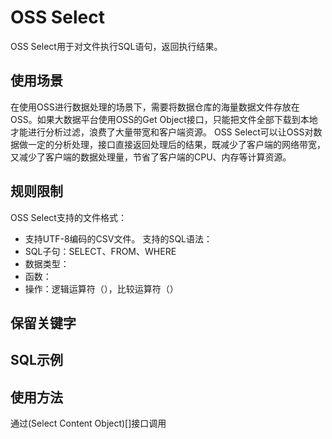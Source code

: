 # OSS Select
OSS Select用于对文件执行SQL语句，返回执行结果。

## 使用场景
在使用OSS进行数据处理的场景下，需要将数据仓库的海量数据文件存放在OSS。如果大数据平台使用OSS的Get Object接口，只能把文件全部下载到本地才能进行分析过滤，浪费了大量带宽和客户端资源。
OSS Select可以让OSS对数据做一定的分析处理，接口直接返回处理后的结果，既减少了客户端的网络带宽，又减少了客户端的数据处理量，节省了客户端的CPU、内存等计算资源。

## 规则限制
OSS Select支持的文件格式：
* 支持UTF-8编码的CSV文件。
支持的SQL语法：
* SQL子句：SELECT、FROM、WHERE
* 数据类型：
* 函数：
* 操作：逻辑运算符（），比较运算符（）

## 保留关键字

## SQL示例


## 使用方法
通过(Select Content Object)[]接口调用

